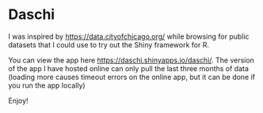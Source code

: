 # Daschi

I was inspired by https://data.cityofchicago.org/ while browsing for public datasets that I could use to try out the Shiny framework for R.

You can view the app here https://daschi.shinyapps.io/daschi/.
The version of the app I have hosted online can only pull the last three months of data (loading more
causes timeout errors on the online app, but it can be done if you run the app locally)

Enjoy!

